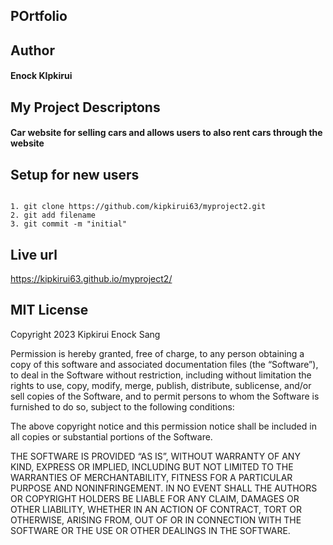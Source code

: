 ## POrtfolio

## Author 

#### Enock KIpkirui

## My Project Descriptons

#### Car website for selling cars and allows users to also rent cars through the website

## Setup for new users

```

1. git clone https://github.com/kipkirui63/myproject2.git
2. git add filename
3. git commit -m "initial"

```

## Live url
https://kipkirui63.github.io/myproject2/






## MIT License

Copyright 2023 Kipkirui Enock Sang

Permission is hereby granted, free of charge, to any person obtaining a copy of this software and associated documentation files (the “Software”), to deal in the Software without restriction, including without limitation the rights to use, copy, modify, merge, publish, distribute, sublicense, and/or sell copies of the Software, and to permit persons to whom the Software is furnished to do so, subject to the following conditions:

The above copyright notice and this permission notice shall be included in all copies or substantial portions of the Software.

THE SOFTWARE IS PROVIDED “AS IS”, WITHOUT WARRANTY OF ANY KIND, EXPRESS OR IMPLIED, INCLUDING BUT NOT LIMITED TO THE WARRANTIES OF MERCHANTABILITY, FITNESS FOR A PARTICULAR PURPOSE AND NONINFRINGEMENT. IN NO EVENT SHALL THE AUTHORS OR COPYRIGHT HOLDERS BE LIABLE FOR ANY CLAIM, DAMAGES OR OTHER LIABILITY, WHETHER IN AN ACTION OF CONTRACT, TORT OR OTHERWISE, ARISING FROM, OUT OF OR IN CONNECTION WITH THE SOFTWARE OR THE USE OR OTHER DEALINGS IN THE SOFTWARE.

